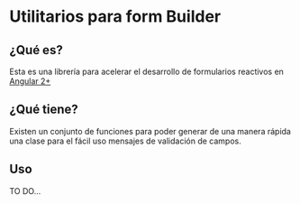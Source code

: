 # Utilitarios para form Builder
## ¿Qué es?
Esta es una librería para acelerar el desarrollo de formularios reactivos en [Angular 2+](https://angular.io/)
## ¿Qué tiene?
Existen un conjunto de funciones para poder generar de una manera rápida una clase para el fácil uso mensajes de validación de campos.

## Uso

TO DO...

